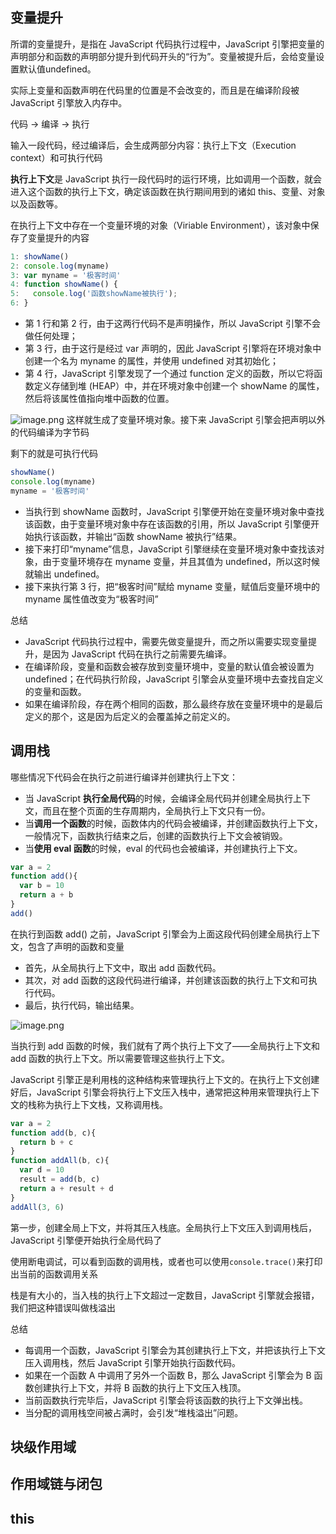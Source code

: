 ## 变量提升

所谓的变量提升，是指在 JavaScript 代码执行过程中，JavaScript 引擎把变量的声明部分和函数的声明部分提升到代码开头的“行为”。变量被提升后，会给变量设置默认值undefined。

实际上变量和函数声明在代码里的位置是不会改变的，而且是在编译阶段被 JavaScript 引擎放入内存中。

代码 -> 编译 -> 执行


输入一段代码，经过编译后，会生成两部分内容：执行上下文（Execution context）和可执行代码

**执行上下文**是 JavaScript 执行一段代码时的运行环境，比如调用一个函数，就会进入这个函数的执行上下文，确定该函数在执行期间用到的诸如 this、变量、对象以及函数等。 

在执行上下文中存在一个变量环境的对象（Viriable Environment），该对象中保存了变量提升的内容

```js
1: showName()
2: console.log(myname)
3: var myname = '极客时间'
4: function showName() {
5:   console.log('函数showName被执行');
6: }
```

- 第 1 行和第 2 行，由于这两行代码不是声明操作，所以 JavaScript 引擎不会做任何处理；
- 第 3 行，由于这行是经过 var 声明的，因此 JavaScript 引擎将在环境对象中创建一个名为 myname 的属性，并使用 undefined 对其初始化；
- 第 4 行，JavaScript 引擎发现了一个通过 function 定义的函数，所以它将函数定义存储到堆 (HEAP）中，并在环境对象中创建一个 showName 的属性，然后将该属性值指向堆中函数的位置。

![image.png](https://p3-juejin.byteimg.com/tos-cn-i-k3u1fbpfcp/21e129b4b5254754ba76a267cb42d3eb~tplv-k3u1fbpfcp-watermark.image?)
这样就生成了变量环境对象。接下来 JavaScript 引擎会把声明以外的代码编译为字节码

剩下的就是可执行代码
```js
showName()
console.log(myname)
myname = '极客时间'
```

- 当执行到 showName 函数时，JavaScript 引擎便开始在变量环境对象中查找该函数，由于变量环境对象中存在该函数的引用，所以 JavaScript 引擎便开始执行该函数，并输出“函数 showName 被执行”结果。
- 接下来打印“myname”信息，JavaScript 引擎继续在变量环境对象中查找该对象，由于变量环境存在 myname 变量，并且其值为 undefined，所以这时候就输出 undefined。
- 接下来执行第 3 行，把“极客时间”赋给 myname 变量，赋值后变量环境中的 myname 属性值改变为“极客时间”

总结
- JavaScript 代码执行过程中，需要先做变量提升，而之所以需要实现变量提升，是因为 JavaScript 代码在执行之前需要先编译。
- 在编译阶段，变量和函数会被存放到变量环境中，变量的默认值会被设置为 undefined；在代码执行阶段，JavaScript 引擎会从变量环境中去查找自定义的变量和函数。
- 如果在编译阶段，存在两个相同的函数，那么最终存放在变量环境中的是最后定义的那个，这是因为后定义的会覆盖掉之前定义的。


## 调用栈

哪些情况下代码会在执行之前进行编译并创建执行上下文：
- 当 JavaScript **执行全局代码**的时候，会编译全局代码并创建全局执行上下文，而且在整个页面的生存周期内，全局执行上下文只有一份。
- 当**调用一个函数**的时候，函数体内的代码会被编译，并创建函数执行上下文，一般情况下，函数执行结束之后，创建的函数执行上下文会被销毁。
- 当**使用 eval 函数**的时候，eval 的代码也会被编译，并创建执行上下文。

```js
var a = 2
function add(){
  var b = 10
  return a + b
}
add()
```
在执行到函数 add() 之前，JavaScript 引擎会为上面这段代码创建全局执行上下文，包含了声明的函数和变量

- 首先，从全局执行上下文中，取出 add 函数代码。
- 其次，对 add 函数的这段代码进行编译，并创建该函数的执行上下文和可执行代码。
- 最后，执行代码，输出结果。

![image.png](https://p9-juejin.byteimg.com/tos-cn-i-k3u1fbpfcp/99b2650693404a3fad2dda99a204822c~tplv-k3u1fbpfcp-watermark.image?)


当执行到 add 函数的时候，我们就有了两个执行上下文了——全局执行上下文和 add 函数的执行上下文。所以需要管理这些执行上下文。

JavaScript 引擎正是利用栈的这种结构来管理执行上下文的。在执行上下文创建好后，JavaScript 引擎会将执行上下文压入栈中，通常把这种用来管理执行上下文的栈称为执行上下文栈，又称调用栈。



```js
var a = 2
function add(b, c){
  return b + c
}
function addAll(b, c){
  var d = 10
  result = add(b, c)
  return a + result + d
}
addAll(3, 6)
```

第一步，创建全局上下文，并将其压入栈底。全局执行上下文压入到调用栈后，JavaScript 引擎便开始执行全局代码了


使用断电调试，可以看到函数的调用栈，或者也可以使用`console.trace()`来打印出当前的函数调用关系

栈是有大小的，当入栈的执行上下文超过一定数目，JavaScript 引擎就会报错，我们把这种错误叫做栈溢出

总结
- 每调用一个函数，JavaScript 引擎会为其创建执行上下文，并把该执行上下文压入调用栈，然后 JavaScript 引擎开始执行函数代码。
- 如果在一个函数 A 中调用了另外一个函数 B，那么 JavaScript 引擎会为 B 函数创建执行上下文，并将 B 函数的执行上下文压入栈顶。
- 当前函数执行完毕后，JavaScript 引擎会将该函数的执行上下文弹出栈。
- 当分配的调用栈空间被占满时，会引发“堆栈溢出”问题。


## 块级作用域




## 作用域链与闭包



## this


